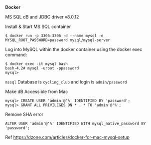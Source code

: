 **Docker**

MS SQL dB and JDBC driver v8.0.12

Install & Start MS SQL container
```
$ docker run -p 3306:3306 -d --name mysql -e MYSQL_ROOT_PASSWORD=password mysql/mysql-server
```
Log into MySQL within the docker container using the docker exec command:
```
$ docker exec -it mysql bash
bash-4.2# mysql -uroot -ppassword
mysql>
```
`mssql` Database is `cycling_club` and login is `admin/password` 

Make dB Accessible from Mac
```
mysql> CREATE USER 'admin'@'%' IDENTIFIED BY 'password';
mysql> GRANT ALL PRIVILEGES ON * . * TO 'admin'@'%';
```

Remove SHA error
```
ALTER USER 'admin'@'%' IDENTIFIED WITH mysql_native_password BY 'password';
```

Ref https://dzone.com/articles/docker-for-mac-mysql-setup




